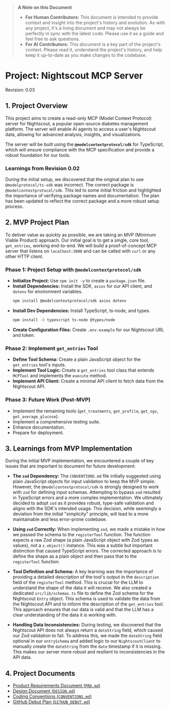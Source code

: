 > **A Note on this Document**
>
> *   **For Human Contributors:** This document is intended to provide context and insight into the project's history and evolution. As with any project, it's a living document and may not always be perfectly in sync with the latest code. Please use it as a guide and feel free to ask questions.
> *   **For AI Contributors:** This document is a key part of the project's context. Please read it, understand the project's history, and help keep it up-to-date as you make changes to the codebase.

# **Project: Nightscout MCP Server**
Revision: 0.03
## **1. Project Overview**

This project aims to create a read-only MCP (Model Context Protocol) server for Nightscout, a popular open-source diabetes management platform. The server will enable AI agents to access a user's Nightscout data, allowing for advanced analysis, insights, and visualizations.

The server will be built using the **`@modelcontextprotocol/sdk`** for TypeScript, which will ensure compliance with the MCP specification and provide a robust foundation for our tools.

### Learnings from Revision 0.02

During the initial setup, we discovered that the original plan to use `@modelprotocol/ts-sdk` was incorrect. The correct package is `@modelcontextprotocol/sdk`. This led to some initial friction and highlighted the importance of verifying package names and documentation. The plan has been updated to reflect the correct package and a more robust setup process.

## **2. MVP Project Plan**

To deliver value as quickly as possible, we are taking an MVP (Minimum Viable Product) approach. Our initial goal is to get a single, core tool, `get_entries`, working end-to-end. We will build a proof-of-concept MCP server that listens on `localhost:3000` and can be called with `curl` or any other HTTP client.

### **Phase 1: Project Setup with `@modelcontextprotocol/sdk`**
*   **Initialize Project:** Use `npm init -y` to create a `package.json` file.
*   **Install Dependencies:** Install the SDK, `axios` for our API client, and `dotenv` for environment variables.
    ```bash
    npm install @modelcontextprotocol/sdk axios dotenv
    ```
*   **Install Dev Dependencies:** Install TypeScript, ts-node, and types.
    ```bash
    npm install -D typescript ts-node @types/node
    ```
*   **Create Configuration Files:** Create `.env.example` for our Nightscout URL and token.

### **Phase 2: Implement `get_entries` Tool**
*   **Define Tool Schema:** Create a plain JavaScript object for the `get_entries` tool's inputs.
*   **Implement Tool Logic:** Create a `get_entries` tool class that extends `MCPTool` and implements the `execute` method.
*   **Implement API Client:** Create a minimal API client to fetch data from the Nightscout API.

### **Phase 3: Future Work (Post-MVP)**
*   Implement the remaining tools (`get_treatments`, `get_profile`, `get_sgv`, `get_average_glucose`).
*   Implement a comprehensive testing suite.
*   Enhance documentation.
*   Prepare for deployment.

## **3. Learnings from MVP Implementation**

During the initial MVP implementation, we encountered a couple of key issues that are important to document for future development:

*   **The `zod` Dependency:** The `CONVENTIONS.md` file initially suggested using plain JavaScript objects for input validation to keep the MVP simple. However, the `@modelcontextprotocol/sdk` is strongly designed to work with `zod` for defining input schemas. Attempting to bypass `zod` resulted in TypeScript errors and a more complex implementation. We ultimately decided to adopt `zod` as it provides robust, type-safe validation and aligns with the SDK's intended usage. This decision, while seemingly a deviation from the initial "simplicity" principle, will lead to a more maintainable and less error-prone codebase.

*   **Using `zod` Correctly:** When implementing `zod`, we made a mistake in how we passed the schema to the `registerTool` function. The function expects a raw Zod shape (a plain JavaScript object with Zod types as values), not a `z.object()` instance. This was a subtle but important distinction that caused TypeScript errors. The corrected approach is to define the shape as a plain object and then pass that to the `registerTool` function.

*   **Tool Definition and Schema:** A key learning was the importance of providing a detailed description of the tool's output in the `description` field of the `registerTool` method. This is crucial for the LLM to understand the shape of the data it will receive. We also created a dedicated `src/lib/schemas.ts` file to define the Zod schema for the Nightscout `Entry` object. This schema is used to validate the data from the Nightscout API and to inform the description of the `get_entries` tool. This approach ensures that our data is valid and that the LLM has a clear understanding of the data it is working with.

*   **Handling Data Inconsistencies:** During testing, we discovered that the Nightscout API does not always return a `dateString` field, which caused our Zod validation to fail. To address this, we made the `dateString` field optional in our `entrySchema` and added logic to our `NightscoutClient` to manually create the `dateString` from the `date` timestamp if it is missing. This makes our server more robust and resilient to inconsistencies in the API data.

## **4. Project Documents**

*   [Product Requirements Document (`PRD.md`)](./PRD.md)
*   [Design Document (`DESIGN.md`)](./DESIGN.md)
*   [Coding Conventions (`CONVENTIONS.md`)](./CONVENTIONS.md)
*   [GitHub Debut Plan (`GITHUB_DEBUT.md`)](./GITHUB_DEBUT.md)